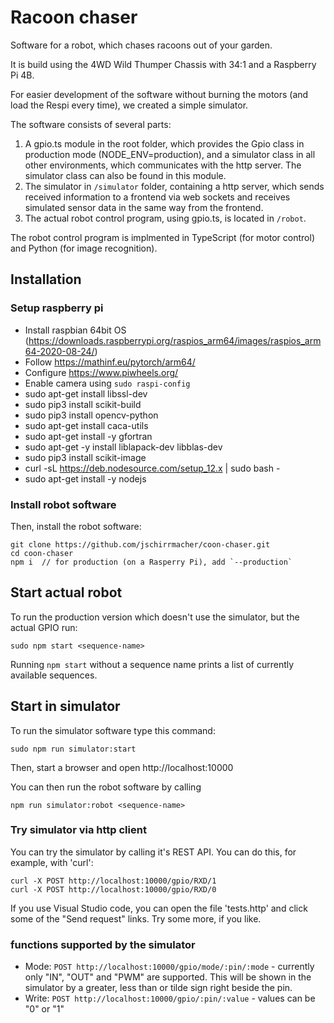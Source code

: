 # Racoon chaser

Software for a robot, which chases racoons out of your garden.

It is build using the 4WD Wild Thumper Chassis with 34:1 and a Raspberry Pi 4B.

For easier development of the software without burning the motors (and load the Respi every time), we created a simple simulator.

The software consists of several parts:

1. A gpio.ts module in the root folder, which provides the Gpio class in production mode (NODE_ENV=production), and a simulator class in all other environments, which communicates with the http server. The simulator class can also be found in this module.
2. The simulator in `/simulator` folder, containing a http server, which sends received information to a frontend via web sockets and receives simulated sensor data in the same way from the frontend.
3. The actual robot control program, using gpio.ts, is located in `/robot`.

The robot control program is implmented in TypeScript (for motor control) and Python (for image recognition).

## Installation

### Setup raspberry pi

- Install raspbian 64bit OS (https://downloads.raspberrypi.org/raspios_arm64/images/raspios_arm64-2020-08-24/)
- Follow https://mathinf.eu/pytorch/arm64/
- Configure https://www.piwheels.org/
- Enable camera using `sudo raspi-config`
- sudo apt-get install libssl-dev
- sudo pip3 install scikit-build
- sudo pip3 install opencv-python
- sudo apt-get install caca-utils
- sudo apt-get install -y gfortran
- sudo apt-get -y install liblapack-dev libblas-dev
- sudo pip3 install scikit-image
- curl -sL https://deb.nodesource.com/setup_12.x | sudo bash -
- sudo apt-get install -y nodejs

### Install robot software

Then, install the robot software:

    git clone https://github.com/jschirrmacher/coon-chaser.git
    cd coon-chaser
    npm i  // for production (on a Rasperry Pi), add `--production`

## Start actual robot

To run the production version which doesn't use the simulator, but the actual GPIO run:

    sudo npm start <sequence-name>

Running `npm start` without a sequence name prints a list of currently available sequences.

## Start in simulator

To run the simulator software type this command:

    sudo npm run simulator:start

Then, start a browser and open http://localhost:10000

You can then run the robot software by calling

    npm run simulator:robot <sequence-name>

### Try simulator via http client

You can try the simulator by calling it's REST API. You can do this, for example, with 'curl':

    curl -X POST http://localhost:10000/gpio/RXD/1
    curl -X POST http://localhost:10000/gpio/RXD/0

If you use Visual Studio code, you can open the file 'tests.http' and click some of the "Send request" links. Try some more, if you like.

### functions supported by the simulator

- Mode: `POST http://localhost:10000/gpio/mode/:pin/:mode` - currently only "IN", "OUT" and "PWM" are supported. This will be shown in the simulator by a greater, less than or tilde sign right beside the pin.
- Write: `POST http://localhost:10000/gpio/:pin/:value` - values can be "0" or "1"

